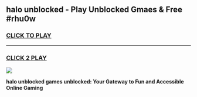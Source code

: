 
## halo unblocked - Play Unblocked Gmaes & Free #rhu0w
<h3>
<a href="https://news.freeplayer.one?title=halo_unblocked&ref=03M">CLICK TO PLAY</a></h3>
<hr>

<h3>
<a href="https://news.freeplayer.one?title=halo_unblocked&ref=03M">CLICK 2 PLAY</a>
  
</h3>

<a href="https://news.freeplayer.one?title=halo_unblocked&ref=03M"><img src="https://clearcache.store/games.png"></a>


**halo unblocked games unblocked: Your Gateway to Fun and Accessible Online Gaming**
